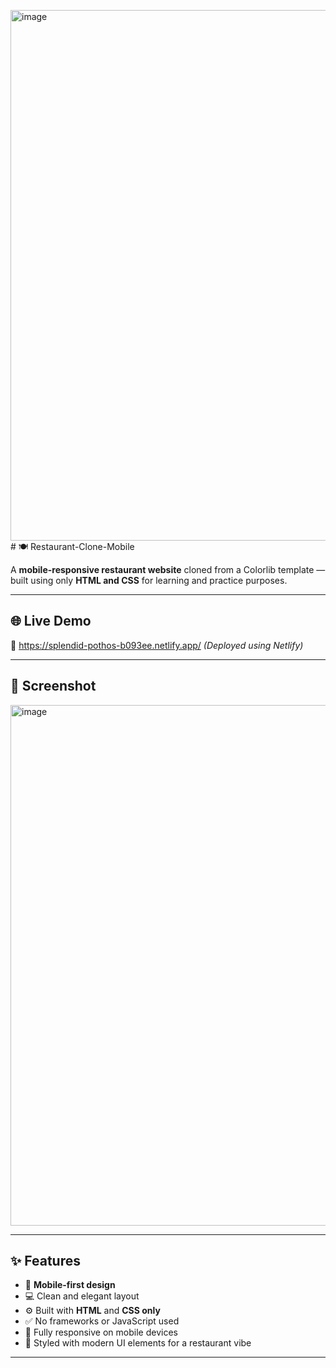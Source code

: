 <img width="1572" height="849" alt="image" src="https://github.com/user-attachments/assets/b06ad132-5e1c-422e-9be6-5f4b681e1f1f" /># 🍽️ Restaurant-Clone-Mobile

A **mobile-responsive restaurant website** cloned from a Colorlib template — built using only **HTML and CSS** for learning and practice purposes.

---

## 🌐 Live Demo

🔗 https://splendid-pothos-b093ee.netlify.app/
*(Deployed using Netlify)*

---

## 📸 Screenshot

<img width="1718" height="833" alt="image" src="https://github.com/user-attachments/assets/25e305c8-a6de-4d5a-b2e5-97f335dd3a00" />

 

---

## ✨ Features

- 📱 **Mobile-first design**
- 💻 Clean and elegant layout
- ⚙️ Built with **HTML** and **CSS only**
- ✅ No frameworks or JavaScript used
- 🔄 Fully responsive on mobile devices
- 🎨 Styled with modern UI elements for a restaurant vibe

---
